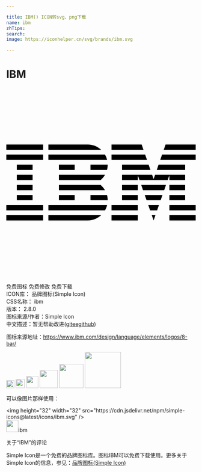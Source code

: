 ```yaml
---

title: IBM() ICON转svg、png下载
name: ibm
zhTips: 
search: 
image: https://iconhelper.cn/svg/brands/ibm.svg

---
```


# IBM  <small style="font-size: 60%;font-weight: 100"></small>

<div id="svg" class="svg-wrap">
<svg xmlns="http://www.w3.org/2000/svg" viewBox="0 0 24 24" role="img"><title>IBM icon</title><path d="M0 16.144h4.667v.668H0zM0 14.862h4.667v.67H0zM1.33 13.583h2.003v.671H1.33zM1.33 12.305h2.003v.67H1.33zM1.33 11.025h2.003v.671H1.33zM1.33 9.744h2.003v.671H1.33zM0 8.466h4.667v.67H0zM0 7.187h4.667v.67H0zM5.332 15.532h7.177c.12-.206.212-.433.267-.67H5.333v.67zM11.95 12.305H6.667v.67h5.843a2.67 2.67 0 00-.558-.67zM6.666 11.025v.671h5.285c.223-.188.41-.414.559-.671H6.666zM12.509 8.466H5.332v.67h7.443a2.891 2.891 0 00-.266-.67zM10.303 7.187H5.332v.67h6.685a2.522 2.522 0 00-1.714-.67zM6.666 9.744h2v.671h-2zM10.667 10.415h2.092c.059-.214.09-.44.09-.671h-2.182v.671zM6.666 13.583h1.999v.671h-2zM10.667 13.583v.671h2.182c0-.23-.031-.457-.09-.671h-2.092zM5.332 16.807l4.97.007c.667 0 1.268-.257 1.717-.67H5.332v.663zM13.334 16.144h3.332v.668h-3.332zM13.334 14.862h3.332v.67h-3.332zM14.665 13.583h2v.671h-2zM14.665 12.305h2v.67h-2zM17.594 8.466h-4.26v.67h4.49zM17.152 7.187h-3.818v.669h4.048zM20.665 16.144H24v.668h-3.335zM20.665 14.862H24v.67h-3.335zM20.665 13.583h2v.671h-2zM20.665 12.305h2v.67h-2zM20.665 11.696h2v-.671h-3.811l-.188.542-.188-.542H14.665v.671h2v-.616l.213.616h3.575l.212-.616zM22.666 9.744h-3.37l-.23.671h3.6zM20.183 7.187l-.231.669H24v-.669zM18.666 16.807l.23-.663h-.461zM18.224 15.532h.884l.238-.67h-1.357zM17.775 14.254h1.782l.235-.671h-2.253zM17.327 12.975h2.679l.229-.67h-3.138zM14.665 10.415h3.602l-.231-.671h-3.371zM19.51 9.136H24v-.67h-4.262z"/></svg>
</div>
<detail full-name='ibm'></detail>

<div class="detail-page">
<p>
<span><span class="badge-success badge">免费图标</span> <span class="badge-success badge">免费修改</span>  <span class="badge-success badge">免费下载</span> </span>
<br/>
<span>
ICON库：
<span class="badge-secondary badge">品牌图标(Simple Icon)</span> 
</span>
<br/>
<span>
CSS名称：
<span class="badge-secondary badge">ibm</span> 
</span>

<br/>
<span>
版本：
<span class="badge-secondary badge">2.8.0</span> 
</span>
<br/>
<span>图标来源/作者：<span class="badge-light badge">Simple Icon</span></span> 
<br/>
<span class="zh-detail">中文描述：暂无<span class="help-link"><span>帮助改进</span>(<a href="https://gitee.com/liuwave/icon-helper/edit/master/json/brands/ibm.json" target="_blank" rel="noopener noreferrer">gitee</a><a href="https://github.com/liuwave/icon-helper/edit/master/json/brands/ibm.json" target="_blank" rel="noopener noreferrer">github</a></span>)</span><br/>
</p>
</div><div class="description description alert alert-light"><p>图标来源地址：<a href="https://www.ibm.com/design/language/elements/logos/8-bar/" target="_blank" rel="noopener noreferrer">https://www.ibm.com/design/language/elements/logos/8-bar/</a></p></div>
<div class="alert alert-dark">
<img height="21" width="21" src="https://cdn.jsdelivr.net/npm/simple-icons@latest/icons/ibm.svg" />
<img height="24" width="24" src="https://cdn.jsdelivr.net/npm/simple-icons@latest/icons/ibm.svg" />
<img height="32" width="32" src="https://cdn.jsdelivr.net/npm/simple-icons@latest/icons/ibm.svg" />
<img height="48" width="48" src="https://cdn.jsdelivr.net/npm/simple-icons@latest/icons/ibm.svg" />
<img height="64" width="64" src="https://cdn.jsdelivr.net/npm/simple-icons@latest/icons/ibm.svg" />
<img height="96" width="96" src="https://cdn.jsdelivr.net/npm/simple-icons@latest/icons/ibm.svg" />

</div>
<div>
  <p>可以像图片那样使用：    
  </p>
  <div class="alert alert-primary" style="font-size: 14px">
    &lt;img height="32" width="32" src="https://cdn.jsdelivr.net/npm/simple-icons@latest/icons/ibm.svg" /&gt;
    <copy-btn content='<img height="32" width="32" src="https://cdn.jsdelivr.net/npm/simple-icons@latest/icons/ibm.svg" />'></copy-btn>
  </div>
  <div class="alert alert-secondary">
    <img height="32" width="32" src="https://cdn.jsdelivr.net/npm/simple-icons@latest/icons/ibm.svg" />ibm
    <copy-btn content="ibm" btn-title="复制图标名称"></copy-btn>
  </div>
</div>

<Vssue title="关于“IBM”的评论" >关于“IBM”的评论</Vssue>


<div><p>Simple Icon是一个免费的品牌图标库。图标IBM可以免费下载使用。更多关于  Simple Icon的信息，参见：<a target="_blank" href="https://iconhelper.cn/brands.html">品牌图标(Simple Icon)</a>
</p></div>
